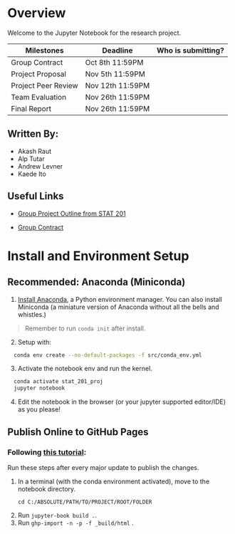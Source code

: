 # Overview
Welcome to the Jupyter Notebook for the research project.

| Milestones          | Deadline         | Who is submitting? |
| ------------------- | ---------------- | ------------------ |
| Group Contract      | Oct 8th 11:59PM  |                    |
| Project Proposal    | Nov 5th 11:59PM  |                    |
| Project Peer Review | Nov 12th 11:59PM |                    |
| Team Evaluation     | Nov 26th 11:59PM |                    |
| Final Report        | Nov 26th 11:59PM |                    |

## Written By:
* Akash Raut
* Alp Tutar
* Andrew Levner
* Kaede Ito

## Useful Links
* [Group Project Outline from STAT 201](https://ubc-stat.github.io/stat-201/group-project.html)

* [Group Contract](https://docs.google.com/document/d/1oAqF9jbTbj9C6QhEW-NYKRDmF-C4MRixj4sham7cDfs/edit?usp=sharing)

# Install and Environment Setup
## Recommended: Anaconda (Miniconda)
1. [Install Anaconda](https://docs.anaconda.com/anaconda/install/index.html), a Python environment manager. You can also install Miniconda (a miniature version of Anaconda without all the bells and whistles.)

> Remember to run `conda init` after install.

2. Setup with:
  ```sh
    conda env create --no-default-packages -f src/conda_env.yml
  ```

3. Activate the notebook env and run the kernel.
  ```sh
    conda activate stat_201_proj
    jupyter notebook
  ```

4. Edit the notebook in the browser (or your jupyter supported editor/IDE) as you please!

## Publish Online to GitHub Pages
### Following [this tutorial](https://jupyterbook.org/publish/gh-pages.html):

Run these steps after every major update to publish the changes.

1. In a terminal (with the conda environment activated), move to the notebook directory.
    ```
    cd C:/ABSOLUTE/PATH/TO/PROJECT/ROOT/FOLDER
    ```
2. Run `jupyter-book build .`.
3. Run `ghp-import -n -p -f _build/html` .